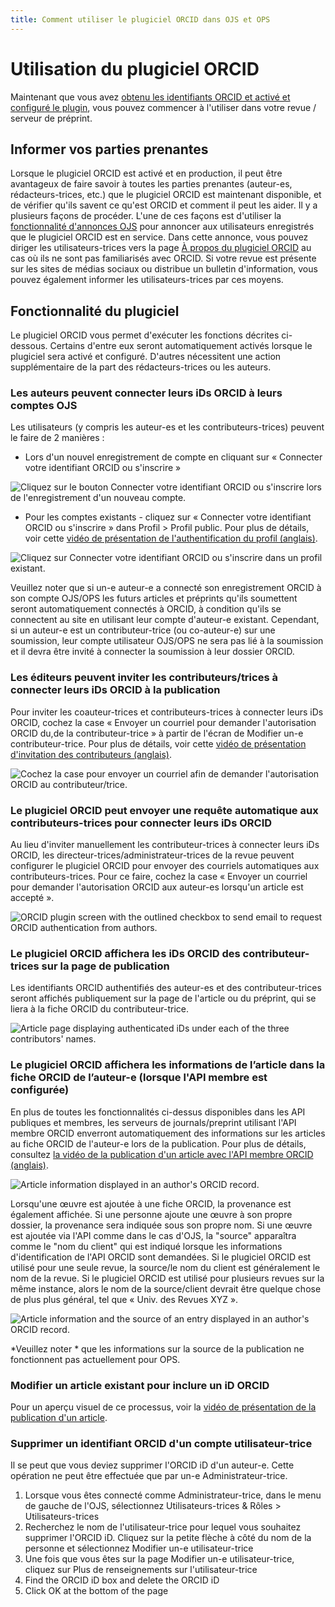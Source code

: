 ```yaml
---
title: Comment utiliser le plugiciel ORCID dans OJS et OPS
---
```


# Utilisation du plugiciel ORCID

Maintenant que vous avez [obtenu les identifiants ORCID et activé et configuré le plugin](./installation-setup.md), vous pouvez commencer à l'utiliser dans votre revue / serveur de préprint.

## Informer vos parties prenantes

Lorsque le plugiciel ORCID est activé et en production, il peut être avantageux de faire savoir à toutes les parties prenantes (auteur-es, rédacteurs-trices, etc.) que le plugiciel ORCID est maintenant disponible, et de vérifier qu'ils savent ce qu'est ORCID et comment il peut les aider. Il y a plusieurs façons de procéder. L'une de ces façons est d'utiliser la [fonctionnalité d'annonces OJS](https://docs.pkp.sfu.ca/learning-ojs/en/settings-website#announcements) pour annoncer aux utilisateurs enregistrés que le plugiciel ORCID est en service. Dans cette annonce, vous pouvez diriger les utilisateurs-trices vers la page [À propos du plugiciel ORCID](./introduction.md) au cas où ils ne sont pas familiarisés avec ORCID. Si votre revue est présente sur les sites de médias sociaux ou distribue un bulletin d'information, vous pouvez également informer les utilisateurs-trices par ces moyens.

## Fonctionnalité du plugiciel

Le plugiciel ORCID vous permet d'exécuter les fonctions décrites ci-dessous. Certains d'entre eux seront automatiquement activés lorsque le plugiciel sera activé et configuré. D'autres nécessitent une action supplémentaire de la part des rédacteurs-trices ou les auteurs.

### Les auteurs peuvent connecter leurs iDs ORCID à leurs comptes OJS

Les utilisateurs (y compris les auteur-es et les contributeurs-trices) peuvent le faire de 2 manières :

* Lors d'un nouvel enregistrement de compte en cliquant sur « Connecter votre identifiant ORCID ou s'inscrire »

![Cliquez sur le bouton Connecter votre identifiant ORCID ou s'inscrire lors de l'enregistrement d'un nouveau compte.](./assets/Register_connect_ORCID.png)

* Pour les comptes existants - cliquez sur « Connecter votre identifiant ORCID ou s'inscrire » dans Profil > Profil public. Pour plus de détails, voir cette [vidéo de présentation de l'authentification du profil (anglais)](https://vimeo.com/374415404).

![Cliquez sur Connecter votre identifiant ORCID ou s'inscrire dans un profil existant.](./assets/Profile_connect_ORCID.png)

Veuillez noter que si un-e auteur-e a connecté son enregistrement ORCID à son compte OJS/OPS les futurs articles et préprints qu'ils soumettent seront automatiquement connectés à ORCID, à condition qu'ils se connectent au site en utilisant leur compte d'auteur-e existant. Cependant, si un auteur-e est un contributeur-trice (ou co-auteur-e) sur une soumission, leur compte utilisateur OJS/OPS ne sera pas lié à la soumission et il devra être invité à connecter la soumission à leur dossier ORCID.

### Les éditeurs peuvent inviter les contributeurs/trices à connecter leurs iDs ORCID à la publication

Pour inviter les coauteur-trices et contributeurs-trices à connecter leurs iDs ORCID, cochez la case « Envoyer un courriel pour demander l'autorisation ORCID du,de la contributeur-trice » à partir de l'écran de Modifier un-e contributeur-trice. Pour plus de détails, voir cette [vidéo de présentation d'invitation des contributeurs (anglais)](https://vimeo.com/374416189).

![Cochez la case pour envoyer un courriel afin de demander l'autorisation ORCID au contributeur/trice.](./assets/Request_ORCID_contributor.png)

### Le plugiciel ORCID peut envoyer une requête automatique aux contributeurs-trices pour connecter leurs iDs ORCID

Au lieu d'inviter manuellement les contributeur-trices à connecter leurs iDs ORCID, les directeur-trices/administrateur-trices de la revue peuvent configurer le plugiciel ORCID pour envoyer des courriels automatiques aux contributeurs-trices. Pour ce faire, cochez la case « Envoyer un courriel pour demander l'autorisation ORCID aux auteur-es lorsqu'un article est accepté ».

![ORCID plugin screen with the outlined checkbox to send email to request ORCID authentication from authors.](./assets/orcid_plugin_auto_emails.png)

### Le plugiciel ORCID affichera les iDs ORCID des contributeur-trices sur la page de publication

Les identifiants ORCID authentifiés des auteur-es et des contributeur-trices seront affichés publiquement sur la page de l'article ou du préprint, qui se liera à la fiche ORCID du contributeur-trice.

![Article page displaying authenticated iDs under each of the three contributors' names.](./assets/orcid-id-example.png)

### Le plugiciel ORCID affichera les informations de l’article dans la fiche ORCID de l’auteur-e (lorsque l'API membre est configurée)

En plus de toutes les fonctionnalités ci-dessus disponibles dans les API publiques et membres, les serveurs de journals/preprint utilisant l'API membre ORCID enverront automatiquement des informations sur les articles au fiche ORCID de l'auteur-e lors de la publication. Pour plus de détails, consultez [la vidéo de la publication d'un article avec l'API membre ORCID (anglais)](https://vimeo.com/374417678).

![Article information displayed in an author's ORCID record.](./assets/orcid_in_author_record.png)

Lorsqu'une œuvre est ajoutée à une fiche ORCID, la provenance est également affichée. Si une personne ajoute une œuvre à son propre dossier, la provenance sera indiquée sous son propre nom. Si une œuvre est ajoutée via l'API comme dans le cas d'OJS, la "source" apparaîtra comme le "nom du client" qui est indiqué lorsque les informations d'identification de l'API ORCID sont demandées. Si le plugiciel ORCID est utilisé pour une seule revue, la source/le nom du client est généralement le nom de la revue. Si le plugiciel ORCID est utilisé pour plusieurs revues sur la même instance, alors le nom de la source/client devrait être quelque chose de plus plus général, tel que « Univ. des Revues XYZ ».

![Article information and the source of an entry displayed in an author's ORCID record.](./assets/orcid-publication-source.png)

*Veuillez noter * que les informations sur la source de la publication ne fonctionnent pas actuellement pour OPS.

### Modifier un article existant pour inclure un iD ORCID

Pour un aperçu visuel de ce processus, voir la [vidéo de présentation de la publication d'un article](https://vimeo.com/374417678).

### Supprimer un identifiant ORCID d'un compte utilisateur-trice

Il se peut que vous deviez supprimer l'ORCID iD d'un auteur-e. Cette opération ne peut être effectuée que par un-e Administrateur-trice.

1. Lorsque vous êtes connecté comme Administrateur-trice, dans le menu de gauche de l'OJS, sélectionnez Utilisateurs-trices & Rôles > Utilisateurs-trices
2. Recherchez le nom de l'utilisateur-trice pour lequel vous souhaitez supprimer l'ORCID iD. Cliquez sur la petite flèche à côté du nom de la personne et sélectionnez Modifier un-e utilisateur-trice
3. Une fois que vous êtes sur la page Modifier un-e utilisateur-trice, cliquez sur Plus de renseignements sur l'utilisateur-trice
4. Find the ORCID iD box and delete the ORCID iD
5. Click OK at the bottom of the page
